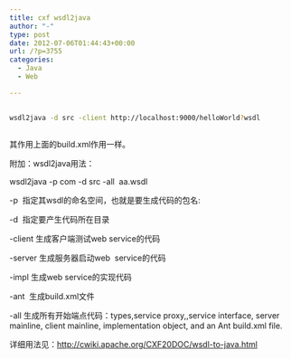 ```yaml
---
title: cxf wsdl2java
author: "-"
type: post
date: 2012-07-06T01:44:43+00:00
url: /?p=3755
categories:
  - Java
  - Web

---
```

```bash
  
wsdl2java -d src -client http://localhost:9000/helloWorld?wsdl
  
```

其作用上面的build.xml作用一样。
  
附加：wsdl2java用法：
  
wsdl2java -p com -d src -all  aa.wsdl
  
-p  指定其wsdl的命名空间，也就是要生成代码的包名:
  
-d  指定要产生代码所在目录
  
-client 生成客户端测试web service的代码
  
-server 生成服务器启动web  service的代码
  
-impl 生成web service的实现代码
  
-ant  生成build.xml文件
  
-all 生成所有开始端点代码：types,service proxy,,service interface, server mainline, client mainline, implementation object, and an Ant build.xml file.
  
详细用法见：http://cwiki.apache.org/CXF20DOC/wsdl-to-java.html